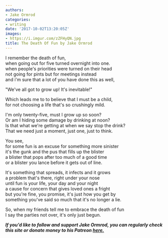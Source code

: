 ```yaml
---
authors:
- Jake Ormrod
categories:
- writing
date: '2017-10-02T13:20:05Z'
images:
- https://i.imgur.com/zZFHyQN.jpg
title: The Death Of Fun by Jake Ormrod
---
```

I remember the death of fun,  
when going out for five turned overnight into one.  
when people's priorities were turned on their head  
not going for pints but for meetings instead  
and i'm sure that a lot of you have done this as well,  

"We've all got to grow up! It's inevitable!"  

Which leads me to to believe that I must be a child,  
for not choosing a life that's so crushingly mild.  

I'm only twenty-five, must I grow up so soon?  
Or am I hiding some damage by drinking at noon?  
Is that what we're getting at when we say stop the drink?  
That we need just a moment, just one, just to think.  

You see,  
for some fun is an excuse for something more sinister  
it's the gunk and the pus that fills up the blister  
a blister that pops after too much of a good time  
or a blister you lance before it gets out of line.  

It's something that spreads, it infects and it grows  
a problem that's there, right under your nose  
until fun is your life, your day and your night  
a cause for concern that gives loved ones a fright  
but you're fine, you promise, it's just how you get by  
something you've said so much that it's no longer a lie.  

So, when my friends tell me to embrace the death of fun  
I say the parties not over, it's only just begun.  

_**If you'd like to follow and support Jake Ormrod, you can regularly check this site or donate money to his Patreon [here.](https://www.patreon.com/JakeOrmrod "")**_